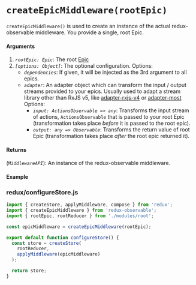# `createEpicMiddleware(rootEpic)`

`createEpicMiddleware()` is used to create an instance of the actual redux-observable middleware. You provide a single, root Epic.

#### Arguments

1. *`rootEpic: Epic`*: The root [Epic](../basics/Epics.md)
2. *`[options: Object]`*: The optional configuration. Options:
    * *`dependencies`*: If given, it will be injected as the 3rd argument to all epics.
    * *`adapter`*: An adapter object which can transform the input / output streams provided to your epics. Usually used to adapt a stream library other than RxJS v5, like [adapter-rxjs-v4](https://github.com/redux-observable/redux-observable-adapter-rxjs-v4) or [adapter-most](https://github.com/redux-observable/redux-observable-adapter-most) Options:
       * *`input: ActionsObservable => any`*: Transforms the input stream of actions, `ActionsObservable` that is passed to your root Epic (transformation takes place *before* it is passed to the root epic).
       * *`output: any => Observable`*: Transforms the return value of root Epic (transformation takes place *after* the root epic returned it).

#### Returns

(*`MiddlewareAPI`*): An instance of the redux-observable middleware.

#### Example

### redux/configureStore.js

```js
import { createStore, applyMiddleware, compose } from 'redux';
import { createEpicMiddleware } from 'redux-observable';
import { rootEpic, rootReducer } from './modules/root';

const epicMiddleware = createEpicMiddleware(rootEpic);

export default function configureStore() {
  const store = createStore(
    rootReducer,
	applyMiddleware(epicMiddleware)
  );

  return store;
}
```
